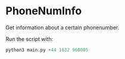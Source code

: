 # PhoneNumInfo
Get information about a certain phonenumber.

Run the script with:
```py
python3 main.py +44 1632 960005
```
